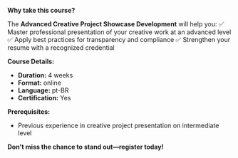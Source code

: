 **Why take this course?**

The **Advanced Creative Project Showcase Development** will help you:
✅ Master professional presentation of your creative work at an advanced level
✅ Apply best practices for transparency and compliance
✅ Strengthen your resume with a recognized credential

**Course Details:**
- **Duration:** 4 weeks
- **Format:** online
- **Language:** pt-BR
- **Certification:** Yes

**Prerequisites:**
- Previous experience in creative project presentation on intermediate level

**Don't miss the chance to stand out—register today!**